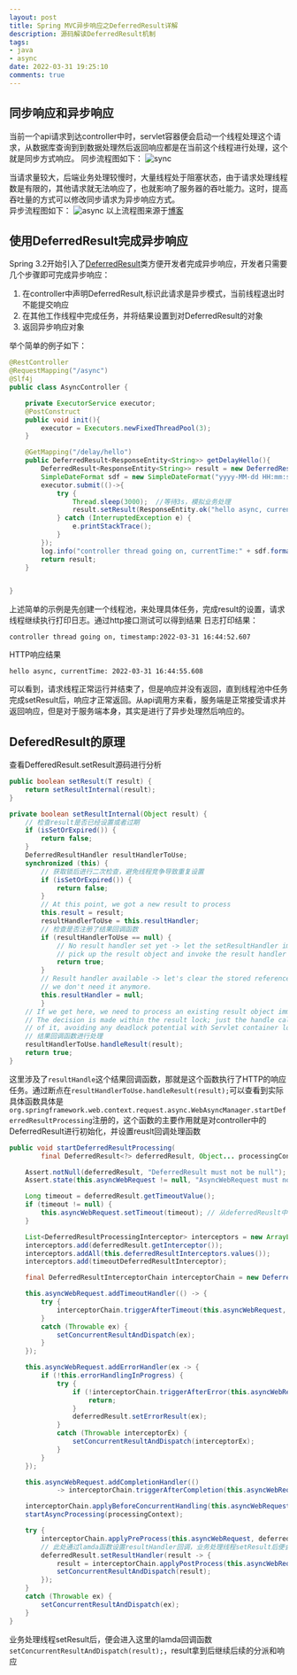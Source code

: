 ```yaml
---
layout: post
title: Spring MVC异步响应之DeferredResult详解 
description: 源码解读DeferredResult机制
tags:
- java
- async
date: 2022-03-31 19:25:10
comments: true
---
```


## 同步响应和异步响应 
当前一个api请求到达controller中时，servlet容器便会启动一个线程处理这个请求，从数据库查询到到数据处理然后返回响应都是在当前这个线程进行处理，这个就是同步方式响应。
同步流程图如下：
![sync](/img/java/mvc_sync.png)

当请求量较大，后端业务处理较慢时，大量线程处于阻塞状态，由于请求处理线程数是有限的，其他请求就无法响应了，也就影响了服务器的吞吐能力。这时，提高吞吐量的方式可以修改同步请求为异步响应方式。  
异步流程图如下：
![async](/img/java/mvc_async.png)
以上流程图来源于[博客](https://www.cnblogs.com/guogangj/p/5457959.html)

## 使用DeferredResult完成异步响应
Spring 3.2开始引入了[DeferredResult](https://docs.spring.io/spring-framework/docs/current/javadoc-api/org/springframework/web/context/request/async/DeferredResult.html)类方便开发者完成异步响应，开发者只需要几个步骤即可完成异步响应：
1. 在controller中声明DeferredResult,标识此请求是异步模式，当前线程退出时不能提交响应
2. 在其他工作线程中完成任务，并将结果设置到对DeferredResult的对象
3. 返回异步响应对象

举个简单的例子如下：
```java
@RestController
@RequestMapping("/async")
@Slf4j
public class AsyncController {

    private ExecutorService executor;
    @PostConstruct
    public void init(){
        executor = Executors.newFixedThreadPool(3);
    }

    @GetMapping("/delay/hello")
    public DeferredResult<ResponseEntity<String>> getDelayHello(){
        DeferredResult<ResponseEntity<String>> result = new DeferredResult(5000L); //设置5s的超时过期
        SimpleDateFormat sdf = new SimpleDateFormat("yyyy-MM-dd HH:mm:ss.SSS");
        executor.submit(()->{
            try {
                Thread.sleep(3000);  //等待3s，模拟业务处理
                result.setResult(ResponseEntity.ok("hello async, currentTime: " + sdf.format(System.currentTimeMillis())));
            } catch (InterruptedException e) {
                e.printStackTrace();
            }
        });
        log.info("controller thread going on, currentTime:" + sdf.format(System.currentTimeMillis()));
        return result;
    }


}
```
上述简单的示例是先创建一个线程池，来处理具体任务，完成result的设置，请求线程继续执行打印日志。通过http接口测试可以得到结果
日志打印结果：
```shell
controller thread going on, timestamp:2022-03-31 16:44:52.607
```
HTTP响应结果
```shell
hello async, currentTime: 2022-03-31 16:44:55.608
```
可以看到，请求线程正常运行并结束了，但是响应并没有返回，直到线程池中任务完成setResult后，响应才正常返回。从api调用方来看，服务端是正常接受请求并返回响应，但是对于服务端本身，其实是进行了异步处理然后响应的。

## DeferedResult的原理
查看DefferedResult.setResult源码进行分析
```java
public boolean setResult(T result) {
    return setResultInternal(result);
}

private boolean setResultInternal(Object result) {
    // 检查result是否已经设置或者过期
    if (isSetOrExpired()) {
        return false;
    }
    DeferredResultHandler resultHandlerToUse;
    synchronized (this) {
        // 获取锁后进行二次检查，避免线程竞争导致重复设置
        if (isSetOrExpired()) {
            return false;
        }
        // At this point, we got a new result to process
        this.result = result;
        resultHandlerToUse = this.resultHandler;
        // 检查是否注册了结果回调函数
        if (resultHandlerToUse == null) {
            // No result handler set yet -> let the setResultHandler implementation
            // pick up the result object and invoke the result handler for it.
            return true;
        }
        // Result handler available -> let's clear the stored reference since
        // we don't need it anymore.
        this.resultHandler = null;
        }
    // If we get here, we need to process an existing result object immediately.
    // The decision is made within the result lock; just the handle call outside
    // of it, avoiding any deadlock potential with Servlet container locks.
    // 结果回调函数进行处理    
    resultHandlerToUse.handleResult(result);
    return true;
}
```
这里涉及了`resultHandle`这个结果回调函数，那就是这个函数执行了HTTP的响应任务。通过断点在`resultHandlerToUse.handleResult(result);`可以查看到实际具体函数具体是`org.springframework.web.context.request.async.WebAsyncManager.startDeferredResultProcessing`注册的，这个函数的主要作用就是对controller中的DeferredResult进行初始化，并设置reuslt回调处理函数
```java
public void startDeferredResultProcessing(
        final DeferredResult<?> deferredResult, Object... processingContext) throws Exception {

    Assert.notNull(deferredResult, "DeferredResult must not be null");
    Assert.state(this.asyncWebRequest != null, "AsyncWebRequest must not be null");

    Long timeout = deferredResult.getTimeoutValue();
    if (timeout != null) {
        this.asyncWebRequest.setTimeout(timeout); // 从deferredReuslt中获取超时时间，设置给异步request对象
    }

    List<DeferredResultProcessingInterceptor> interceptors = new ArrayList<>();
    interceptors.add(deferredResult.getInterceptor());
    interceptors.addAll(this.deferredResultInterceptors.values());
    interceptors.add(timeoutDeferredResultInterceptor);

    final DeferredResultInterceptorChain interceptorChain = new DeferredResultInterceptorChain(interceptors);

    this.asyncWebRequest.addTimeoutHandler(() -> {
        try {
            interceptorChain.triggerAfterTimeout(this.asyncWebRequest, deferredResult);
        }
        catch (Throwable ex) {
            setConcurrentResultAndDispatch(ex);
        }
    });

    this.asyncWebRequest.addErrorHandler(ex -> {
        if (!this.errorHandlingInProgress) {
            try {
                if (!interceptorChain.triggerAfterError(this.asyncWebRequest, deferredResult, ex)) {
                    return;
                }
                deferredResult.setErrorResult(ex);
            }
            catch (Throwable interceptorEx) {
                setConcurrentResultAndDispatch(interceptorEx);
            }
        }
    });

    this.asyncWebRequest.addCompletionHandler(()
            -> interceptorChain.triggerAfterCompletion(this.asyncWebRequest, deferredResult));

    interceptorChain.applyBeforeConcurrentHandling(this.asyncWebRequest, deferredResult);
    startAsyncProcessing(processingContext);

    try {
        interceptorChain.applyPreProcess(this.asyncWebRequest, deferredResult);
        // 此处通过lamda函数设置resultHandler回调，业务处理线程setResult后便会执行到此处
        deferredResult.setResultHandler(result -> {
            result = interceptorChain.applyPostProcess(this.asyncWebRequest, deferredResult, result);
            setConcurrentResultAndDispatch(result);
        });
    }
    catch (Throwable ex) {
        setConcurrentResultAndDispatch(ex);
    }
}
```
业务处理线程setResult后，便会进入这里的lamda回调函数`setConcurrentResultAndDispatch(result);`，result拿到后继续后续的分派和响应